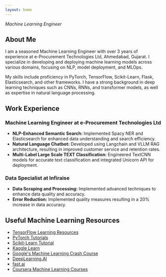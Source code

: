 ```yaml
---
layout: home
---
```

*Machine Learning Engineer*

## About Me

I am a seasoned Machine Learning Engineer with over 3 years of experience at e-Procurement Technologies Ltd, Ahmedabad, Gujarat. I specialize in developing and deploying machine learning models across various domains, focusing on NLP, model deployment, and MLOps.

My skills include proficiency in PyTorch, TensorFlow, Scikit-Learn, Flask, Elasticsearch, and other frameworks. I have a strong background in deep learning techniques such as CNNs, RNNs, and transformer models, as well as expertise in natural language processing.

## Work Experience

### Machine Learning Engineer at e-Procurement Technologies Ltd

- **NLP-Enhanced Semantic Search:** Implemented Spacy NER and Elasticsearch for enhanced data understanding and search efficiency.
- **Natural Language Chatbot:** Developed using Langchain and VLLM RAG architecture, resulting in improved customer service and retention rates.
- **Multi-Label Large Scale TEXT Classification:** Engineered TextCNN models for accurate text classification and integrated Unicorn API for deployment.

### Data Specialist at Infiraise

- **Data Scraping and Processing:** Implemented advanced techniques to enhance data quality and accuracy.
- **Error Reduction:** Implemented quality measures resulting in a 20% increase in data accuracy.

## Useful Machine Learning Resources

- [TensorFlow Learning Resources](https://www.tensorflow.org/resources/learn-ml)
- [PyTorch Tutorials](https://pytorch.org/tutorials)
- [Scikit-Learn Tutorial](https://scikit-learn.org/stable/tutorial/index.html)
- [Kaggle Learn](https://www.kaggle.com/learn/overview)
- [Google's Machine Learning Crash Course](https://developers.google.com/machine-learning/crash-course/ml-intro)
- [DeepLearning.AI](https://www.deeplearning.ai)
- [fast.ai](https://www.fast.ai)
- [Coursera Machine Learning Courses](https://www.coursera.org/browse/data-science/machine-learning)
